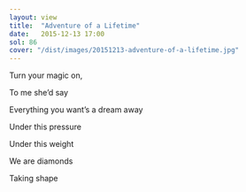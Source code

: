 ```yaml
---
layout: view
title:  "Adventure of a Lifetime"
date:   2015-12-13 17:00
sol: 86
cover: "/dist/images/20151213-adventure-of-a-lifetime.jpg"
---
```

Turn your magic on,

To me she’d say

Everything you want’s a dream away

Under this pressure

Under this weight

We are diamonds

Taking shape
